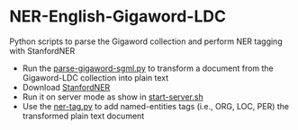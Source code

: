 # NER-English-Gigaword-LDC
Python scripts to parse the Gigaword collection and perform NER tagging with StanfordNER

- Run the [parse-gigaword-sgml.py](parse-gigaword-sgml.py) to transform a document from the Gigaword-LDC collection into plain text
- Download [StanfordNER](http://nlp.stanford.edu/software/CRF-NER.shtml)
- Run it on server mode as show in [start-server.sh](start-server.sh)
- Use the [ner-tag.py](ner-tag.py) to add named-entities tags (i.e., ORG, LOC, PER) the transformed plain text document
